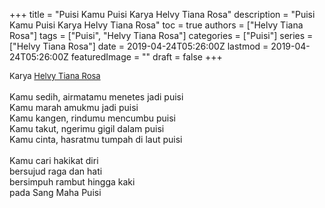 +++
title = "Puisi Kamu Puisi Karya Helvy Tiana Rosa"
description = "Puisi Kamu Puisi Karya Helvy Tiana Rosa"
toc = true
authors = ["Helvy Tiana Rosa"]
tags = ["Puisi", "Helvy Tiana Rosa"]
categories = ["Puisi"]
series = ["Helvy Tiana Rosa"]
date = 2019-04-24T05:26:00Z
lastmod = 2019-04-24T05:26:00Z
featuredImage = ""
draft = false
+++

<div style="text-align: justify;">
<div style="font-size: small;">Karya <a href="/authors/helvy-tiana-rosa/" target="_blank">Helvy Tiana Rosa</a></div><br />
Kamu sedih, airmatamu menetes jadi puisi<br />Kamu marah amukmu jadi puisi<br />Kamu kangen, rindumu mencumbu puisi<br />Kamu takut, ngerimu gigil dalam puisi<br />Kamu cinta, hasratmu tumpah di laut puisi<br /><br />Kamu cari hakikat diri<br />bersujud raga dan hati<br />bersimpuh rambut hingga kaki<br />pada Sang Maha Puisi</div>
